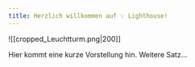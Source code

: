 ```yaml
---
title: Herzlich willkommen auf 💡 Lighthouse!
---
```

![[cropped_Leuchtturm.png|200]]

Hier kommt eine kurze Vorstellung hin.
Weitere Satz...